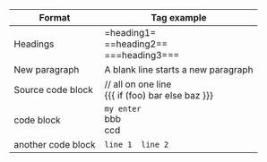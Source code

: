 | Format   | Tag example |
| -------- | ----------- |
| Headings | =heading1=<br>==heading2==<br>===heading3=== |
| New paragraph | A blank line starts a new paragraph |
| Source code block |  // all on one line<br> {{{ if (foo) bar else   baz }}} |
| code block | `my enter` <br>bbb<br>ccd |
| another code block | ``` line 1  line 2 ``` |

